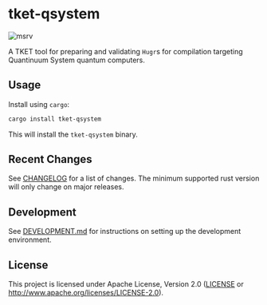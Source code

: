 # tket-qsystem

![msrv][]

A TKET tool for preparing and validating `Hugr`s for compilation targeting
Quantinuum System  quantum computers.

## Usage

Install using `cargo`:

```bash
cargo install tket-qsystem
```

This will install the `tket-qsystem` binary.

## Recent Changes

See [CHANGELOG][] for a list of changes. The minimum supported rust
version will only change on major releases.

## Development

See [DEVELOPMENT.md][] for instructions on setting up the development environment.

## License

This project is licensed under Apache License, Version 2.0 ([LICENSE][] or <http://www.apache.org/licenses/LICENSE-2.0>).

  [msrv]: https://img.shields.io/crates/msrv/tket-qsystem
  [LICENSE]: https://github.com/CQCL/tket2/blob/main/LICENCE
  [CHANGELOG]: https://github.com/CQCL/tket2/blob/main/tket-qsystem/CHANGELOG.mdd
  [DEVELOPMENT.md]: https://github.com/CQCL/tket2/blob/main/DEVELOPMENT.md
